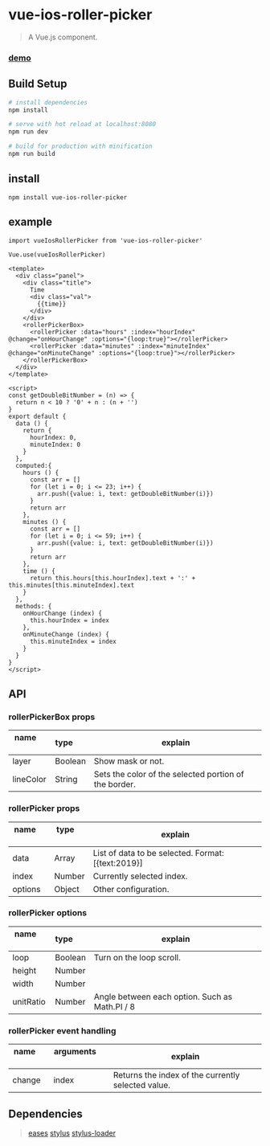 # vue-ios-roller-picker

> A Vue.js component.
### [demo](http://www.ad-flight.com/roller-picker-exp)

## Build Setup

``` bash
# install dependencies
npm install

# serve with hot reload at localhost:8080
npm run dev

# build for production with minification
npm run build
```

## install
```
npm install vue-ios-roller-picker
```

## example
```
import vueIosRollerPicker from 'vue-ios-roller-picker'

Vue.use(vueIosRollerPicker)

<template>
  <div class="panel">
    <div class="title">
      Time
      <div class="val">
        {{time}}
      </div>
    </div>
    <rollerPickerBox>
      <rollerPicker :data="hours" :index="hourIndex" @change="onHourChange" :options="{loop:true}"></rollerPicker>
      <rollerPicker :data="minutes" :index="minuteIndex" @change="onMinuteChange" :options="{loop:true}"></rollerPicker>
    </rollerPickerBox>
  </div>
</template>

<script>
const getDoubleBitNumber = (n) => {
  return n < 10 ? '0' + n : (n + '')
}
export default {
  data () {
    return {
      hourIndex: 0,
      minuteIndex: 0
    }
  },
  computed:{
    hours () {
      const arr = []
      for (let i = 0; i <= 23; i++) {
        arr.push({value: i, text: getDoubleBitNumber(i)})
      }
      return arr
    },
    minutes () {
      const arr = []
      for (let i = 0; i <= 59; i++) {
        arr.push({value: i, text: getDoubleBitNumber(i)})
      }
      return arr
    },
    time () {
      return this.hours[this.hourIndex].text + ':' + this.minutes[this.minuteIndex].text
    }
  },
  methods: {
    onHourChange (index) {
      this.hourIndex = index
    },
    onMinuteChange (index) {
      this.minuteIndex = index
    }
  }
}
</script>
```

## API

### rollerPickerBox props

| name       | type       | explain       |
| ------------- |-------------|-------------|
| layer            | Boolean           | Show mask or not. |
| lineColor           | String          | Sets the color of the selected portion of the border. |

### rollerPicker props

| name       | type       | explain       |
| ------------- |-------------|-------------|
| data            | Array           | List of data to be selected. Format: [{text:2019}] |
| index           | Number          | Currently selected index. |
| options           | Object          | Other configuration. |

### rollerPicker options

| name       | type       | explain       |
| ------------- |-------------|-------------|
| loop            | Boolean           | Turn on the loop scroll. |
| height           | Number          |  |
| width           | Number          |  |
| unitRatio           | Number          | Angle between each option. Such as Math.PI / 8  |

### rollerPicker event handling

| name       | arguments       | explain       |
| ------------- |-------------|-------------|
| change            | index           | Returns the index of the currently selected value. |

## Dependencies
> [eases](https://github.com/mattdesl/eases)
> [stylus](https://github.com/stylus/stylus)
> [stylus-loader](https://github.com/shama/stylus-loader)